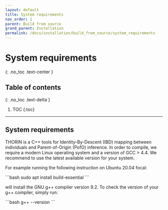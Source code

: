 ```yaml
---
layout: default
title: System requirements
nav_order: 1
parent: Build from source
grand_parent: Installation
permalink: /docs/installation/build_from_source/system_requirements
---
```

# System requirements
{: .no_toc .text-center }

## Table of contents
{: .no_toc .text-delta }

1. TOC
{:toc}

---

## System requirements
THORIN is a C++ tools for Identity-By-Descent (IBD) mapping between individuals and Parent-of-Origin (PofO) inference. In order to compile, we require a modern Linux operating system and a version of GCC > 4.4. We recommend to use the latest available version for your system.

For example running the following instruction on Ubuntu 20.04 focal:

<div class="code-example" markdown="1">
```bash
sudo apt install build-essential
```
</div>



will install the GNU g++ compiler version 9.2. To check the version of your g++ compiler, simply run:

<div class="code-example" markdown="1">
```bash
g++ --version
```
</div>


